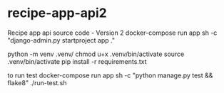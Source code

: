 # recipe-app-api2
Recipe app api source code - Version 2
docker-compose run app sh -c "django-admin.py startproject app ."

python -m venv .venv/
chmod u+x .venv/bin/activate
source .venv/bin/activate
pip install -r requirements.txt

to run test
docker-compose run app sh -c "python manage.py test && flake8"
./run-test.sh